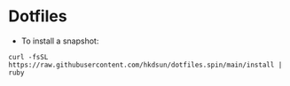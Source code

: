 # Dotfiles

* To install a snapshot:

```
curl -fsSL https://raw.githubusercontent.com/hkdsun/dotfiles.spin/main/install | ruby
```
